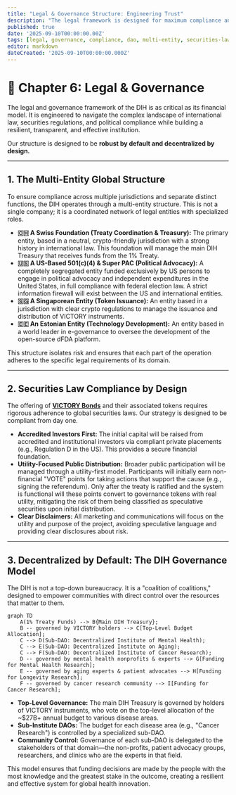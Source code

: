 ```yaml
---
title: "Legal & Governance Structure: Engineering Trust"
description: "The legal framework is designed for maximum compliance and resilience, utilizing a multi-entity global structure, rigorous adherence to securities law, and a decentralized governance model."
published: true
date: '2025-09-10T00:00:00.00Z'
tags: [legal, governance, compliance, dao, multi-entity, securities-law, decentralization]
editor: markdown
dateCreated: '2025-09-10T00:00:00.000Z'
---
```


# 📖 Chapter 6: Legal & Governance

The legal and governance framework of the DIH is as critical as its financial model. It is engineered to navigate the complex landscape of international law, securities regulations, and political compliance while building a resilient, transparent, and effective institution.

Our structure is designed to be **robust by default and decentralized by design.**

---

## 1. The Multi-Entity Global Structure

To ensure compliance across multiple jurisdictions and separate distinct functions, the DIH operates through a multi-entity structure. This is not a single company; it is a coordinated network of legal entities with specialized roles.

-   **🇨🇭 A Swiss Foundation (Treaty Coordination & Treasury):** The primary entity, based in a neutral, crypto-friendly jurisdiction with a strong history in international law. This foundation will manage the main DIH Treasury that receives funds from the 1% Treaty.
-   **🇺🇸 A US-Based 501(c)(4) & Super PAC (Political Advocacy):** A completely segregated entity funded exclusively by US persons to engage in political advocacy and independent expenditures in the United States, in full compliance with federal election law. A strict information firewall will exist between the US and international entities.
-   **🇸🇬 A Singaporean Entity (Token Issuance):** An entity based in a jurisdiction with clear crypto regulations to manage the issuance and distribution of VICTORY instruments.
-   **🇪🇪 An Estonian Entity (Technology Development):** An entity based in a world leader in e-governance to oversee the development of the open-source dFDA platform.

This structure isolates risk and ensures that each part of the operation adheres to the specific legal requirements of its domain.

---

## 2. Securities Law Compliance by Design

The offering of **[VICTORY Bonds](./economics.md)** and their associated tokens requires rigorous adherence to global securities laws. Our strategy is designed to be compliant from day one.

-   **Accredited Investors First:** The initial capital will be raised from accredited and institutional investors via compliant private placements (e.g., Regulation D in the US). This provides a secure financial foundation.
-   **Utility-Focused Public Distribution:** Broader public participation will be managed through a utility-first model. Participants will initially earn non-financial "VOTE" points for taking actions that support the cause (e.g., signing the referendum). Only after the treaty is ratified and the system is functional will these points convert to governance tokens with real utility, mitigating the risk of them being classified as speculative securities upon initial distribution.
-   **Clear Disclaimers:** All marketing and communications will focus on the utility and purpose of the project, avoiding speculative language and providing clear disclosures about risk.

---

## 3. Decentralized by Default: The DIH Governance Model

The DIH is not a top-down bureaucracy. It is a "coalition of coalitions," designed to empower communities with direct control over the resources that matter to them.

```mermaid
graph TD
    A(1% Treaty Funds) --> B{Main DIH Treasury};
    B -- governed by VICTORY holders --> C[Top-Level Budget Allocation];
    C --> D(Sub-DAO: Decentralized Institute of Mental Health);
    C --> E(Sub-DAO: Decentralized Institute on Aging);
    C --> F(Sub-DAO: Decentralized Institute of Cancer Research);
    D -- governed by mental health nonprofits & experts --> G[Funding for Mental Health Research];
    E -- governed by aging experts & patient advocates --> H[Funding for Longevity Research];
    F -- governed by cancer research community --> I[Funding for Cancer Research];
```

-   **Top-Level Governance:** The main DIH Treasury is governed by holders of VICTORY instruments, who vote on the top-level allocation of the ~$27B+ annual budget to various disease areas.
-   **Sub-Institute DAOs:** The budget for each disease area (e.g., "Cancer Research") is controlled by a specialized sub-DAO.
-   **Community Control:** Governance of each sub-DAO is delegated to the stakeholders of that domain—the non-profits, patient advocacy groups, researchers, and clinics who are the experts in that field.

This model ensures that funding decisions are made by the people with the most knowledge and the greatest stake in the outcome, creating a resilient and effective system for global health innovation.
